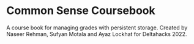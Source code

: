 # Common Sense Coursebook
A course book for managing grades with persistent storage. Created by Naseer Rehman, Sufyan Motala and Ayaz Lockhat for Deltahacks 2022.